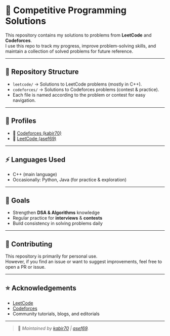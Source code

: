 # 🚀 Competitive Programming Solutions

This repository contains my solutions to problems from **LeetCode** and **Codeforces**.  
I use this repo to track my progress, improve problem-solving skills, and maintain a collection of solved problems for future reference.  

---

## 📂 Repository Structure
- `leetcode/` → Solutions to LeetCode problems (mostly in C++).
- `codeforces/` → Solutions to Codeforces problems (contest & practice).
- Each file is named according to the problem or contest for easy navigation.

---

## 👤 Profiles
- 🔗 [Codeforces (kabir70)](https://codeforces.com/profile/kabir70)  
- 🔗 [LeetCode (asef69)](https://leetcode.com/u/asef69/)

---

## ⚡ Languages Used
- C++ (main language)
- Occasionally: Python, Java (for practice & exploration)

---

## 🎯 Goals
- Strengthen **DSA & Algorithms** knowledge  
- Regular practice for **interviews** & **contests**  
- Build consistency in solving problems daily  

---

## 🤝 Contributing
This repository is primarily for personal use.  
However, if you find an issue or want to suggest improvements, feel free to open a PR or issue.  

---

## ⭐ Acknowledgements
- [LeetCode](https://leetcode.com/)  
- [Codeforces](https://codeforces.com/)  
- Community tutorials, blogs, and editorials  

---

> 📝 *Maintained by [kabir70](https://codeforces.com/profile/kabir70) | [asef69](https://leetcode.com/u/asef69/).*
